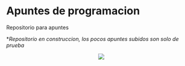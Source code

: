 # Apuntes de programacion

Repositorio para apuntes

**Repositorio en construccion, los pocos apuntes subidos son solo de prueba*
<br>
<div align="center">
  <img src="https://upload.wikimedia.org/wikipedia/commons/e/ef/En_construccion.jpg">
</div>
